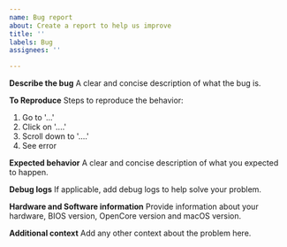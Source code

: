 ```yaml
---
name: Bug report
about: Create a report to help us improve
title: ''
labels: Bug
assignees: ''

---
```


**Describe the bug**
A clear and concise description of what the bug is.

**To Reproduce**
Steps to reproduce the behavior:
1. Go to '...'
2. Click on '....'
3. Scroll down to '....'
4. See error

**Expected behavior**
A clear and concise description of what you expected to happen.

**Debug logs**
If applicable, add debug logs to help solve your problem.

**Hardware and Software information**
Provide information about your hardware, BIOS version, OpenCore version and macOS version.

**Additional context**
Add any other context about the problem here.
